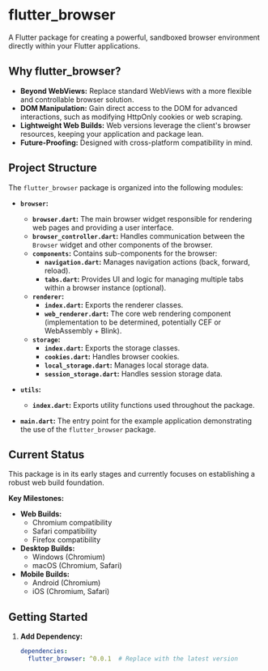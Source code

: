 # flutter_browser

A Flutter package for creating a powerful, sandboxed browser environment directly within your Flutter applications.

## Why flutter_browser?

* **Beyond WebViews:**  Replace standard WebViews with a more flexible and controllable browser solution.
* **DOM Manipulation:**  Gain direct access to the DOM for advanced interactions, such as modifying HttpOnly cookies or web scraping.
* **Lightweight Web Builds:**  Web versions leverage the client's browser resources, keeping your application and package lean.
* **Future-Proofing:**  Designed with cross-platform compatibility in mind.

## Project Structure

The `flutter_browser` package is organized into the following modules:

* **`browser`:**
  * **`browser.dart`:** The main browser widget responsible for rendering web pages and providing a user interface.
  * **`browser_controller.dart`:**  Handles communication between the `Browser` widget and other components of the browser.
  * **`components`:** Contains sub-components for the browser:
    * **`navigation.dart`:** Manages navigation actions (back, forward, reload).
    * **`tabs.dart`:**  Provides UI and logic for managing multiple tabs within a browser instance (optional).
  * **`renderer`:**
    * **`index.dart`:** Exports the renderer classes.
    * **`web_renderer.dart`:**  The core web rendering component (implementation to be determined, potentially CEF or WebAssembly + Blink).
  * **`storage`:**
    * **`index.dart`:** Exports the storage classes.
    * **`cookies.dart`:** Handles browser cookies.
    * **`local_storage.dart`:** Manages local storage data.
    * **`session_storage.dart`:** Handles session storage data.

* **`utils`:**
  * **`index.dart`:** Exports utility functions used throughout the package.

* **`main.dart`:** The entry point for the example application demonstrating the use of the `flutter_browser` package.

## Current Status

This package is in its early stages and currently focuses on establishing a robust web build foundation.

**Key Milestones:**

* **Web Builds:**
  * Chromium compatibility
  * Safari compatibility
  * Firefox compatibility
* **Desktop Builds:**
  * Windows (Chromium)
  * macOS (Chromium, Safari)
* **Mobile Builds:**
  * Android (Chromium)
  * iOS (Chromium, Safari)

## Getting Started

1. **Add Dependency:**
   ```yaml
   dependencies:
     flutter_browser: ^0.0.1  # Replace with the latest version

